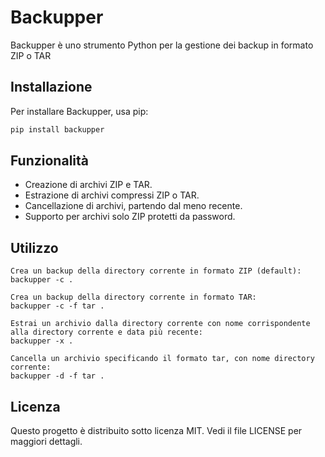 # Backupper

Backupper è uno strumento Python per la gestione dei backup in formato ZIP o TAR

## Installazione

Per installare Backupper, usa pip:

``` bash
pip install backupper
```
## Funzionalità

- Creazione di archivi ZIP e TAR.
- Estrazione di archivi compressi ZIP o TAR.
- Cancellazione di archivi, partendo dal meno recente.
- Supporto per archivi solo ZIP protetti da password.

## Utilizzo
```
Crea un backup della directory corrente in formato ZIP (default):
backupper -c .
	
Crea un backup della directory corrente in formato TAR:
backupper -c -f tar .

Estrai un archivio dalla directory corrente con nome corrispondente alla directory corrente e data più recente:
backupper -x .

Cancella un archivio specificando il formato tar, con nome directory corrente:
backupper -d -f tar .
```
## Licenza

Questo progetto è distribuito sotto licenza MIT. Vedi il file LICENSE per maggiori dettagli.
